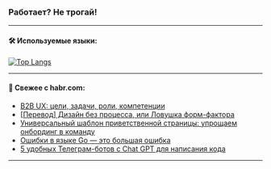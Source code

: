 ### Работает? Не трогай!

---
<!--
#### 🛠️ Technical stack:

![Java](https://img.shields.io/badge/Java-informational?logo=Oracle&style=flat&logoColor=white&color=FF4500)
![Kotlin](https://img.shields.io/badge/Kotlin-informational?logo=Kotlin&style=flat&logoColor=white&color=774D97)
![TS](https://img.shields.io/badge/TypeScript-informational?logo=typeScript&style=flat&logoColor=black&color=017acc)
![Python](https://img.shields.io/badge/Python-informational?logo=Python&style=flat&logoColor=black&color=ffdd54) <br>
![Spring](https://img.shields.io/badge/Spring-informational?logo=Spring&style=flat&logoColor=white&color=6DB33F) 
![SpringBoot](https://img.shields.io/badge/SpringBoot-informational?logo=SpringBoot&style=flat&logoColor=white&color=6DB33F)
![Nest](https://img.shields.io/badge/NestJS-informational?logo=NestJS&style=flat&logoColor=white&color=E0234E) 
![NodeJS](https://img.shields.io/badge/NodeJS-informational?logo=node.js&style=flat&logoColor=white&color=70A760)<br>
![PostgreSQL](https://img.shields.io/badge/PostgreSQL-informational?logo=PostgreSQL&style=flat&logoColor=white&color=DAA520)
![MongoDB](https://img.shields.io/badge/MongoDB-informational?logo=MongoDB&style=flat&logoColor=white&color=870000)
![Apache](https://img.shields.io/badge/Apache-informational?logo=apache&style=flat&logoColor=white&color=f74e28)

___ 
-->

#### 🛠️ Используемые языки:

[![Top Langs](https://github-readme-stats-u2qms2cxw-advtsettinggmailcoms-projects.vercel.app/api/top-langs/?username=zloylis&langs_count=10&hide_title=true&title_color=e6edf3&size_weight=0.5&count_weight=0.5&layout=compact&hide_progress=true&hide_border=true&theme=dracula)](https://github.com/zloylis)

<!---


####  :octocat:&nbsp;&nbsp; Статистика:

![GitHub stats](https://github-readme-stats-u2qms2cxw-advtsettinggmailcoms-projects.vercel.app/api?username=zloylis&show_icons=true&hide_border=true&theme=dracula&title_color=e6edf3&include_all_commits=true&count_private=true&hide_rank=false&hide_title=true&rank_icon=github)
-->
---

#### 💬 Свежее с habr.com:

<!-- BLOG-POST-LIST:START -->
- [B2B UX: цели, задачи, роли, компетенции](https://habr.com/ru/articles/830916/?utm_source=habrahabr&utm_medium=rss&utm_campaign=830916)
- [[Перевод] Дизайн без процесса, или Ловушка форм-фактора](https://habr.com/ru/companies/agima/articles/830888/?utm_source=habrahabr&utm_medium=rss&utm_campaign=830888)
- [Универсальный шаблон приветственной страницы: упрощаем онбординг в команду](https://habr.com/ru/companies/ozontech/articles/830842/?utm_source=habrahabr&utm_medium=rss&utm_campaign=830842)
- [Ошибки в языке Go — это большая ошибка](https://habr.com/ru/companies/karuna/articles/830346/?utm_source=habrahabr&utm_medium=rss&utm_campaign=830346)
- [5 удобных Телеграм-ботов с Chat GPT для написания кода](https://habr.com/ru/articles/830850/?utm_source=habrahabr&utm_medium=rss&utm_campaign=830850)
<!-- BLOG-POST-LIST:END -->

---
